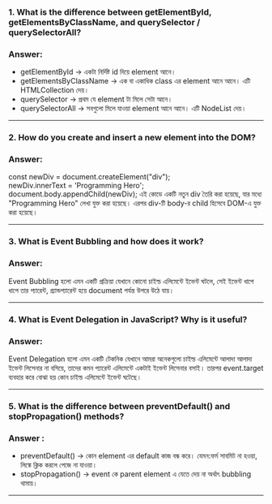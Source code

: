### 1. What is the difference between getElementById, getElementsByClassName, and querySelector / querySelectorAll?
### Answer:
- getElementById → একটা নির্দিষ্ট id দিয়ে element আনে।
- getElementsByClassName → এক বা একাধিক class এর element আনে আনে। এটি HTMLCollection দেয়। 
- querySelector → প্রথম যে element টা মিলে সেটা আনে।
- querySelectorAll → সবগুলো মিলে যাওয়া element আনে আনে। এটি NodeList দেয়।

---

### 2. How do you create and insert a new element into the DOM?
### Answer:
const newDiv = document.createElement("div");  
newDiv.innerText = 'Programming Hero';  
document.body.appendChild(newDiv); 
এই কোডে একটি নতুন div তৈরি করা হয়েছে, যার মধ্যে "Programming Hero" লেখা যুক্ত করা হয়েছে। এরপর div-টি body-র child হিসেবে DOM-এ যুক্ত করা হয়েছে।

---

### 3. What is Event Bubbling and how does it work?
### Answer:
Event Bubbling হলো এমন একটি প্রক্রিয়া যেখানে কোনো চাইল্ড এলিমেন্টে ইভেন্ট ঘটলে, সেই ইভেন্ট ধাপে ধাপে তার প্যারেন্ট, গ্র্যান্ডপ্যারেন্ট হয়ে document পর্যন্ত উপরে উঠে যায়।

---

### 4. What is Event Delegation in JavaScript? Why is it useful?
### Answer:
Event Delegation হলো এমন একটি টেকনিক যেখানে আমরা অনেকগুলো চাইল্ড এলিমেন্টে আলাদা আলাদা ইভেন্ট লিসেনার না বসিয়ে, তাদের কমন প্যারেন্ট এলিমেন্টে একটাই ইভেন্ট লিসেনার বসাই। তারপর event.target ব্যবহার করে বোঝা হয় কোন চাইল্ড এলিমেন্টে ইভেন্ট ঘটেছে।

--- 
### 5. What is the difference between preventDefault() and stopPropagation() methods?
### Answer :
- preventDefault() → কোন element এর default কাজ বন্ধ করে। যেমন:ফর্ম সাবমিট না হওয়া, লিঙ্কে ক্লিক করলে পেজে না যাওয়া।
- stopPropagation() → event কে parent element এ যেতে দেয় না অর্থাৎ bubbling থামায়।

---



